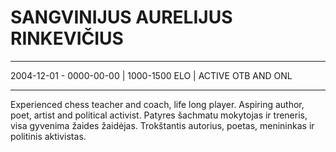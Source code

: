 # SANGVINIJUS AURELIJUS RINKEVIČIUS
- - - - - - - - - - - - - - - - - - - - - - - - - - - - - - - - - - - - - - 
2004-12-01 - 0000-00-00 | 1000-1500 ELO | ACTIVE OTB AND ONL
- - - - - - - - - - - - - - - - - - - - - - - - - - - - - - - - - - - - - - 
Experienced chess teacher and coach, life long player. Aspiring author, poet, artist and political activist.
Patyres šachmatu mokytojas ir treneris, visa gyvenima žaides žaidėjas. Trokštantis autorius, poetas, menininkas ir politinis aktivistas.

